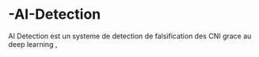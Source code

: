 # -AI-Detection
AI Detection  est un systeme de detection de falsification des CNI  grace au deep learning , 
